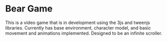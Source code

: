 # Bear Game

This is a video game that is in development using the 3js and tweenjs libraries. Currently has base environment, character model, and basic movement and animations implemented. Designed to be an infinite scroller.
